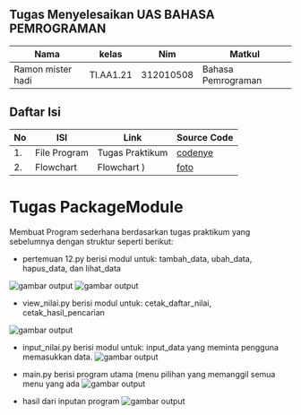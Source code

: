 ## Tugas Menyelesaikan UAS BAHASA PEMROGRAMAN
| Nama | kelas | Nim | Matkul |
| -- | --- | ---- | ----------- |
| Ramon mister hadi | TI.AA1.21 | 312010508 | Bahasa Pemrograman |
## Daftar Isi
| No | ISI | Link | Source Code |
| -- | --- | ---- | ----------- |
| 1. | File Program | Tugas Praktikum | [codenye](https://github.com/Tangker17/pertemuan-12/blob/main/Program_Nilai.py) |
| 2. | Flowchart | Flowchart ) | [foto](image) |  

# Tugas PackageModule
Membuat Program sederhana berdasarkan tugas praktikum yang sebelumnya dengan struktur seperti berikut:

- pertemuan 12.py berisi modul untuk: tambah_data, ubah_data, hapus_data, dan lihat_data

![gambar output](image/daftarnilai.png)
![gambar output](image/daftarnilai2.png)

- view_nilai.py berisi modul untuk: cetak_daftar_nilai, cetak_hasil_pencarian

![gambar output](image/viewnilai.png)

- input_nilai.py berisi modul untuk: input_data yang meminta pengguna memasukkan data.
![gambar output](image/inputnilai.png)

- main.py berisi program utama (menu pilihan yang memanggil semua menu yang ada
![gambar output](image/main.png)

- hasil dari inputan program 
![gambar output](image/hasil.png)




